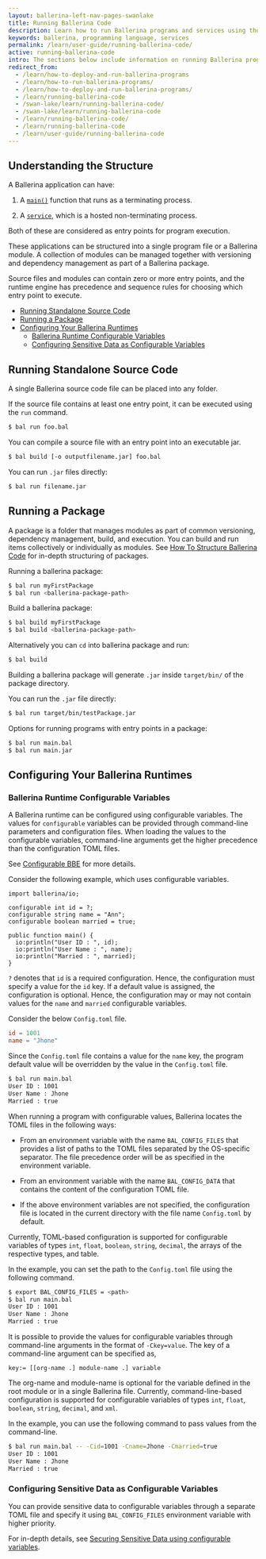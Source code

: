 ```yaml
---
layout: ballerina-left-nav-pages-swanlake
title: Running Ballerina Code
description: Learn how to run Ballerina programs and services using the CLI tool.
keywords: ballerina, programming language, services
permalink: /learn/user-guide/running-ballerina-code/
active: running-ballerina-code
intro: The sections below include information on running Ballerina programs.
redirect_from:
  - /learn/how-to-deploy-and-run-ballerina-programs
  - /learn/how-to-run-ballerina-programs/
  - /learn/how-to-deploy-and-run-ballerina-programs/
  - /learn/running-ballerina-code
  - /swan-lake/learn/running-ballerina-code/
  - /swan-lake/learn/running-ballerina-code
  - /learn/running-ballerina-code/
  - /learn/running-ballerina-code
  - /learn/user-guide/running-ballerina-code
---
```


## Understanding the Structure

A Ballerina application can have:

1. A [`main()`](/learn/by-example/the-main-function.html) function that runs as a terminating process.

2. A [`service`](/learn/by-example/hello-world-service.html), which is a hosted non-terminating process.

Both of these are considered as entry points for program execution. 

These applications can be structured into a single program file or a Ballerina module. A collection of modules can be managed together with versioning and dependency management as part of a Ballerina package. 

Source files and modules can contain zero or more entry points, and the runtime engine has precedence and sequence rules for choosing which entry point to execute.

- [Running Standalone Source Code](#running-standalone-source-code)
- [Running a Package](#running-a-package)
- [Configuring Your Ballerina Runtimes](#configuring-your-ballerina-runtimes)
  - [Ballerina Runtime Configurable Variables](#ballerina-runtime-configurable-variables)
  - [Configuring Sensitive Data as Configurable Variables](#configuring-sensitive-data-as-configurable-variables)
## Running Standalone Source Code
A single Ballerina source code file can be placed into any folder. 

If the source file contains at least one entry point, it can be executed using the `run` command.
    
```bash
$ bal run foo.bal
```

You can compile a source file with an entry point into an executable jar.
    
```bash
$ bal build [-o outputfilename.jar] foo.bal
```  

You can run `.jar` files directly:
```bash
$ bal run filename.jar
```

## Running a Package
A package is a folder that manages modules as part of common versioning, dependency management, build, and execution. You can build and run items collectively or individually as modules. See [How To Structure Ballerina Code](/learn/how-to-structure-ballerina-code) for in-depth structuring of packages.

Running a ballerina package:
```bash
$ bal run myFirstPackage 
$ bal run <ballerina-package-path>
```

Build a ballerina package:
```bash
$ bal build myFirstPackage
$ bal build <ballerina-package-path>
```
Alternatively you can `cd` into ballerina package and run:
```bash    
$ bal build
```
Building a ballerina package will generate `.jar` inside `target/bin/` of the package directory.

You can run the `.jar` file directly:
```bash
$ bal run target/bin/testPackage.jar
```

Options for running programs with entry points in a package:  
```bash
$ bal run main.bal
$ bal run main.jar
```

## Configuring Your Ballerina Runtimes

### Ballerina Runtime Configurable Variables

A Ballerina runtime can be configured using configurable variables.
The values for `configurable` variables can be provided through command-line parameters and configuration files.
When loading the values to the configurable variables, command-line arguments get the higher precedence than the 
configuration TOML files.

See [Configurable BBE](/learn/by-example/configurable.html) for more details.

Consider the following example, which uses configurable variables.

```ballerina
import ballerina/io;

configurable int id = ?;
configurable string name = "Ann";
configurable boolean married = true;

public function main() {
  io:println("User ID : ", id);
  io:println("User Name : ", name);
  io:println("Married : ", married);
}
```

`?` denotes that `id` is a required configuration. Hence, the configuration must specify a value for the `id` key.
If a default value is assigned, the configuration is optional. Hence, the configuration may or may not contain values
for the `name` and `married` configurable variables.

Consider the below `Config.toml` file.
```toml
id = 1001
name = "Jhone"
```

Since the `Config.toml` file contains a value for the `name` key, the program default
value will be overridden by the value in the `Config.toml` file.

```bash
$ bal run main.bal
User ID : 1001
User Name : Jhone
Married : true
```

When running a program with configurable values, Ballerina locates the TOML files in the following ways:

- From an environment variable with the name `BAL_CONFIG_FILES` that provides a list of paths to the TOML files
  separated by the OS-specific separator. The file precedence order will be as 
  specified in the environment variable.
  
- From an environment variable with the name `BAL_CONFIG_DATA` that contains the content of the configuration TOML 
  file.
  
- If the above environment variables are not specified, the configuration file is located in the current directory
  with the file name `Config.toml` by default.

Currently, TOML-based configuration is supported for configurable variables of types `int`, `float`, `boolean`, 
`string`, `decimal`, the arrays of the respective types, and table.

In the example, you can set the path to the `Config.toml` file using the following command.

```bash
$ export BAL_CONFIG_FILES = <path>
$ bal run main.bal
User ID : 1001
User Name : Jhone
Married : true
```

It is possible to provide the values for configurable variables through command-line arguments in the format of `-Ckey=value`.
The key of a command-line argument can be specified as,
```
key:= [[org-name .] module-name .] variable
```
The org-name and module-name is optional for the variable defined in the root module or in a single Ballerina file. 
Currently, command-line-based configuration is supported for configurable variables of types `int`, `float`, `boolean`,
`string`, `decimal`, and `xml`.

In the example, you can use the following command to pass values from the command-line.

```bash
$ bal run main.bal -- -Cid=1001 -Cname=Jhone -Cmarried=true
User ID : 1001
User Name : Jhone
Married : true
```

### Configuring Sensitive Data as Configurable Variables

You can provide sensitive data to configurable variables through a separate TOML file and specify it using 
`BAL_CONFIG_FILES` environment variable with higher priority.

For in-depth details, see [Securing Sensitive Data using configurable variables](/learn/security/writing-secure-ballerina-code/#securing-sensitive-data-using-configurable-variables).